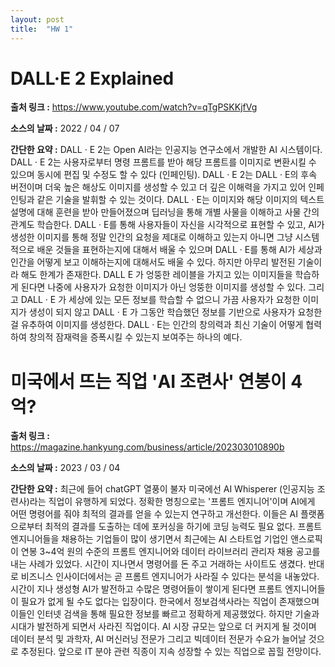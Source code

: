 ```yaml
---
layout: post
title:  "HW 1"
---
```


# DALL·E 2 Explained

**출처 링크 :** https://www.youtube.com/watch?v=qTgPSKKjfVg

**소스의 날짜 :** 2022 / 04 / 07

**간단한 요약 :** DALL · E 2는 Open AI라는 인공지능 연구소에서 개발한 AI 시스템이다. DALL · E 2는 사용자로부터 명령 프롬트를 받아 해당 프롬트를 이미지로 변환시킬 수 있으며 동시에 편집 및 수정도 할 수 있다 (인페인팅). DALL · E 2는 DALL · E의 후속 버전이며 더욱 높은 해상도 이미지를 생성할 수 있고 더 깊은 이해력을 가지고 있어 인페인팅과 같은 기술을 발휘할 수 있는 것이다. DALL · E는 이미지와 해당 이미지의 텍스트 설명에 대해 훈련을 받아 만들어졌으며 딥러닝을 통해 개별 사물을 이해하고 사물 간의 관계도 학습한다.
DALL · E를 통해 사용자들이 자신을 시각적으로 표현할 수 있고, AI가 생성한 이미지를 통해 정말 인간의 요청을 제대로 이해하고 있는지 아니면 그냥 시스템적으로 배운 것들을 표현하는지에 대해서 배울 수 있으며 DALL · E를 통해 AI가 세상과 인간을 어떻게 보고 이해하는지에 대해서도 배울 수 있다.
하지만 아무리 발전된 기술이라 해도 한계가 존재한다. DALL E 가 엉뚱한 레이블을 가지고 있는 이미지들을 학습하게 된다면 나중에 사용자가 요청한 이미지가 아닌 엉뚱한 이미지를 생성할 수 있다. 그리고 DALL · E 가 세상에 있는 모든 정보를 학습할 수 없으니 가끔 사용자가 요청한 이미지가 생성이 되지 않고 DALL · E 가 그동안 학습했던 정보를 기반으로 사용자가 요청한 걸 유추하여 이미지를 생성한다. DALL · E는 인간의 창의력과 최신 기술이 어떻게 협력하여 창의적 잠재력을 증폭시킬 수 있는지 보여주는 하나의 예다.



# 미국에서 뜨는 직업 'AI 조련사' 연봉이 4억?

**출처 링크 :** https://magazine.hankyung.com/business/article/202303010890b

**소스의 날짜 :** 2023 / 03 / 04

**간단한 요약 :** 최근에 들어 chatGPT 열풍이 불자 미국에선 AI Whisperer (인공지능 조련사)라는 직업이 유행하게 되었다. 정확한 명칭으로는 '프롬트 엔지니어'이며 AI에게 어떤 명령어를 줘야 최적의 결과를 얻을 수 있는지 연구하고 개선한다. 이들은 AI 플랫폼으로부터 최적의 결과를 도출하는 데에 포커싱을 하기에 코딩 능력도 필요 없다. 프롬트 엔지니어들을 채용하는 기업들이 많이 생기면서 최근에는 AI 스타트업 기업인 앤스로픽이 연봉 3~4억 원의 수준의 프롬트 엔지니어와 데이터 라이브러리 관리자 채용 공고를 내는 사례가 있었다. 시간이 지나면서 명령어를 돈 주고 거래하는 사이트도 생겼다. 반대로 비즈니스 인사이더에서는 곧 프롬트 엔지니어가 사라질 수 있다는 분석을 내놓았다. 시간이 지나 생성형 AI가 발전하고 수많은 명령어들이 쌓이게 된다면 프롬트 엔지니어들이 필요가 없게 될 수도 없다는 입장이다.
한국에서 정보검색사라는 직업이 존재했으며 이들인 인터넷 검색을 통해 필요한 정보를 빠르고 정확하게 제공했었다. 하지만 기술과 시대가 발전하게 되면서 사라진 직업이다. AI 시장 규모는 앞으로 더 커지게 될 것이며 데이터 분석 및 과학자, AI 머신러닝 전문가 그리고 빅데이터 전문가 수요가 늘어날 것으로 추정된다. 앞으로 IT 분야 관련 직종이 지속 성장할 수 있는 직업으로 꼽힐 전망이다.
